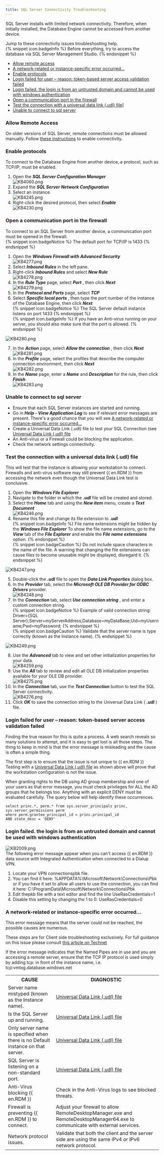 ```yaml
---
title: SQL Server Connectivity Troubleshooting
---
```

SQL Server installs with limited network connectivity. Therefore, when initially installed, the Database Engine cannot be accessed from another device.  

Jump to these connectivity issues troubleshooting help.  
{% snippet icon.badgeInfo %}
Before everything, try to access the database via SQL Server Management Studio.
{% endsnippet %}  

* <a href="#allow">Allow remote access</a>
* <a href="#network">A network-related or instance-specific error occurred...</a>
* <a href="#protocols">Enable protocols</a>
* <a href="#token">Login failed for user – reason: token-based server access validation failed</a>
* <a href="#untrusted">Login failed. the login is from an untrusted domain and cannot be used with windows authentication</a>
* <a href="#firewall">Open a communication port in the firewall</a>
* <a href="#udl">Test the connection with a universal data link (.udl) file]</a>
* <a href="#unable">Unable to connect to sql server</a>

### Allow Remote Access
<a name="allow"></a>

On older versions of SQL Server, remote connections must be allowed manually. Follow [these instructions](https://msdn.microsoft.com/en-CA/library/ms191464.aspx) to enable connectivity.
### Enable protocols
<a name="protocols"></a>

To connect to the Database Engine from another device, a protocol, such as TCP/IP, must be enabled.
1. Open the ***SQL Server Configuration Manager***  
![KB4060.png](/img/en/kb/KB4060.png)
1. Expand the ***SQL Server Network Configuration***
1. Select an instance.  
![KB4245.png](/img/en/kb/KB4245.png)
1. Right-click the desired protocol, then select ***Enable***  
![KB4230.png](/img/en/kb/KB4230.png)
### Open a communication port in the firewall
<a name="firewall"></a>

To connect to an SQL Server from another device, a communication port must be opened in the firewall.  
{% snippet icon.badgeNotice %}
The default port for TCP/IP is 1433
{% endsnippet %}  

1. Open the ***Windows Firewall with Advanced Security***  
![KB4277.png](/img/en/kb/KB4277.png)
1. Select ***Inbound Rules*** in the left pane.
1. Right-click ***Inbound Rules*** and select ***New Rule***  
![KB4278.png](/img/en/kb/KB4278.png)
1. In the ***Rule Type*** page, select ***Port*** , then click ***Next***  
![KB4279.png](/img/en/kb/KB4279.png)
1. In the ***Protocol and Ports*** page, select ***TCP***
1. Select ***Specific local ports*** , then type the port number of the instance of the Database Engine, then click ***Next***  
{% snippet icon.badgeNotice %}
The SQL Server default instance listens on port 1433
{% endsnippet %}  
{% snippet icon.badgeInfo %}
If you have an Anti-virus running on your server, you should also make sure that the port is allowed.
{% endsnippet %}  

![KB4280.png](/img/en/kb/KB4280.png)  

7. In the ***Action*** page, select ***Allow the connection*** , then click ***Next***  
![KB4281.png](/img/en/kb/KB4281.png)
1. In the ***Profile*** page, select the profiles that describe the computer connection environment, then click ***Next***  
![KB4282.png](/img/en/kb/KB4282.png)
1. In the ***Name*** page, enter a ***Name*** and ***Description*** for the rule, then click ***Finish***  
![KB4283.png](/img/en/kb/KB4283.png)
### Unable to connect to sql server
<a name="unable"></a>

* Ensure that each SQL Server instances are started and running.
* Go in ***Help - View Application Log*** to see if relevant error messages are present. There's a good chance that you will see <a href="#network">A network-related or instance-specific error occurred...</a>
* Create a Universal Data Link (.udl) file to test your SQL Connection (see <a href="#udl">Universal Data Link (.udl) file</a>
* An Anti-virus or a Firewall could be blocking the application.
* Check the network settings connectivity.
### Test the connection with a universal data link (.udl) file
<a name="udl"></a>

This will test that the instance is allowing your workstation to connect. Firewalls and anti-virus software may still prevent {{ en.RDM }} from accessing the network even though the Universal Data Link test is conclusive.  

1. Open the ***Windows File Explorer***
1. Navigate to the folder in which the ***.udl*** file will be created and stored.
1. Select the ***Home*** tab and using the ***New item*** menu, create a ***Text Document***  
![KB4246.png](/img/en/kb/KB4246.png)
1. Rename this file and change its file extension to ***.udl***  
{% snippet icon.badgeInfo %}
File name extensions might be hidden by the ***Windows File Explorer*** To show the file name extensions, go to the ***View*** tab of the ***File Explorer*** and enable the ***File name extensions*** option.
{% endsnippet %}  
{% snippet icon.badgeCaution %}
Do not include space characters in the name of the file. A warning that changing the file extensions can cause files to become unusable might be displayed, disregard it.
{% endsnippet %}  

![KB4247.png](/img/en/kb/KB4247.png)  

5. Double-click the ***.udl*** file to open the ***Data Link Properties*** dialog box.
1. In the ***Provider*** tab, select the ***Microsoft OLE DB Provider for ODBC Drivers*** provider.  
![KB4248.png](/img/en/kb/KB4248.png)
1. In the ***Connection*** tab, select ***Use connection string*** , and enter a custom connection string.  
{% snippet icon.badgeNotice %}
Example of valid connection string: Driver={SQL Server};Server=myServerAddress;Database=myDataBase;Uid=myUsername;Pwd=myPassword;
{% endsnippet %}  
{% snippet icon.badgeCaution %}
Validate that the server name is type correctly (known as the Instance name).
{% endsnippet %}  

![KB4249.png](/img/en/kb/KB4249.png)  

8. Use the ***Advanced*** tab to view and set other initialization properties for your data.  
![KB4259.png](/img/en/kb/KB4259.png)
1. Use the ***All*** tab to review and edit all OLE DB initialization properties available for your OLE DB provider.  
![KB4275.png](/img/en/kb/KB4275.png)
1. In the ***Connection*** tab, use the ***Test Connection*** button to test the SQL Server connectivity.  
![KB4276.png](/img/en/kb/KB4276.png)
1. Click ***OK*** to save the connection string to the Universal Data Link ( ***.udl*** ) file.
### Login failed for user – reason: token-based server access validation failed
<a name="token"></a>

Finding the true reason for this is quite a process. A web search reveals so many solutions to attempt, and it is easy to get lost is all those steps. The thing to keep in mind is that the error message is misleading and the cause is often a simple thing.  

The first step is to ensure that the issue is not unique to {{ en.RDM }} Testing with a <a href="#udl">Universal Data Link (.udl) file</a>  as shown above will prove that the workstation configuration is not the issue.  

When granting rights to the DB using AD group membership and one of your users as that error message, you must check privileges for ALL the AD groups that he belongs too. Anything with an explicit DENY must be evaluated carefully. The query below will help identify these occurrences.  

```
select princ.*, perm.* from sys.server_principals princ, sys.server_permissions perm  
where perm.grantee_principal_id = princ.principal_id  
AND state_desc = 'DENY'  
```
### Login failed. the login is from an untrusted domain and cannot be used with windows authentication  
<a name="untrusted"></a>

![KB2009.png](/img/en/kb/KB2009.png)  
The following error message appear when you can't access {{ en.RDM }} data source with Integrated Authentication when connected to a Dialup VPN.  

1. Locate your VPN connectionspbk file.
1. You can find it here: %APPDATA%\Microsoft\Network\Connections\Pbk or if you have it set to allow all users to use the connection, you can find it here: C:\ProgramData\Microsoft\Network\Connections\Pbk
1. Edit thepkb file with a text editor and find the line UseRasCredentials=1
1. Disable this setting by changing the 1 to 0: UseRasCredentials=0
### A network-related or instance-specific error occurred...
<a name="network"></a>

This error message means that the server could not be reached, the possible causes are numerous.  

These steps are for Client side troubleshooting exclusively. For full guidance on this issue please consult [this article on Technet](http://social.technet.microsoft.com/wiki/contents/articles/2102.how-to-troubleshoot-connecting-to-the-sql-server-database-engine.aspx)  

If the error message indicates that the Named Pipes are in use and you are accessing a remote server, ensure that the TCP IP protocol is used simply by adding tcp: in front of the instance name, i.e. tcp:vmtxg.database.windows.net  

<table>
	<tr>
		<th>
CAUSE
		</th>
		<th>
DIAGNOSTIC
		</th>
	</tr>
	<tr>
		<td>
Server name mistyped (known as the Instance name).
		</td>
		<td>
<a href="#udl">Universal Data Link (.udl) file</a>
		</td>
	</tr>
	<tr>
		<td>
Is the SQL Server up and running.
		</td>
		<td>
<a href="#udl">Universal Data Link (.udl) file</a>
		</td>
	</tr>
	<tr>
		<td>
Only server name is specified when there is no Default instance on that server.
		</td>
		<td>
<a href="#udl">Universal Data Link (.udl) file</a>
		</td>
	</tr>
	<tr>
		<td>
SQL Server is listening on a non-standard port.
		</td>
		<td>
<a href="#udl">Universal Data Link (.udl) file</a>
		</td>
	</tr>
	<tr>
		<td>
Anti-Virus blocking {{ en.RDM }}
		</td>
		<td>
Check in the Anti-Virus logs to see blocked threats.
		</td>
	</tr>
	<tr>
		<td>
Firewall is preventing {{ en.RDM }} to connect.
		</td>
		<td>
Adjust your firewall to allow RemoteDesktopManager.exe and RemoteDesktopManager64.exe to communicate with external services.
		</td>
	</tr>
	<tr>
		<td>
Network protocol issues.
		</td>
		<td>
Validate that both the client and the server side are using the same IPv4 or IPv6 network protocol.
		</td>
	</tr>
</table>

